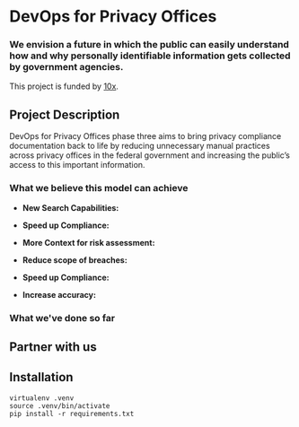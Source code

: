 # DevOps for Privacy Offices

### We envision a future in which the public can easily understand how and why personally identifiable information gets collected by government agencies. 

This project is funded by [10x](https://10x.gsa.gov/).

## Project Description

DevOps for Privacy Offices phase three aims to bring privacy compliance documentation back to life by reducing unnecessary manual practices across privacy offices in the federal government and increasing the public’s access to this important information.

### What we believe this model can achieve

- **New Search Capabilities:**

- **Speed up Compliance:**

- **More Context for risk assessment:**

- **Reduce scope of breaches:**

- **Speed up Compliance:**

- **Increase accuracy:**

### What we've done so far

## Partner with us

## Installation
```
virtualenv .venv
source .venv/bin/activate
pip install -r requirements.txt
```
